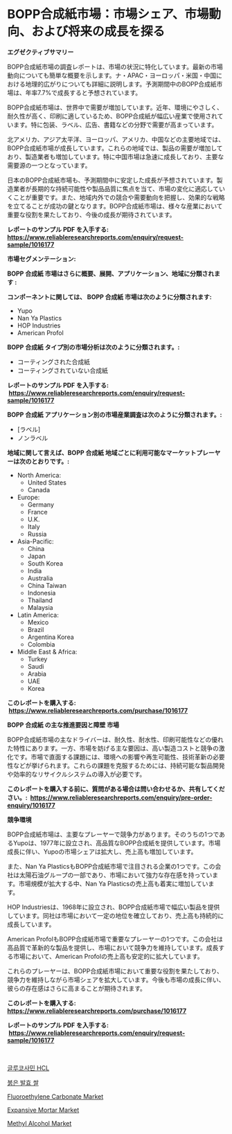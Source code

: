 <p><h1>BOPP合成紙市場：市場シェア、市場動向、および将来の成長を探る</h1></p><p><strong>エグゼクティブサマリー</strong></p>
<p><p>BOPP合成紙市場の調査レポートは、市場の状況に特化しています。最新の市場動向についても簡単な概要を示します。ナ・APAC・ヨーロッパ・米国・中国における地理的広がりについても詳細に説明します。予測期間中のBOPP合成紙市場は、年率7.7%で成長すると予想されています。</p><p>BOPP合成紙市場は、世界中で需要が増加しています。近年、環境にやさしく、耐久性が高く、印刷に適しているため、BOPP合成紙が幅広い産業で使用されています。特に包装、ラベル、広告、書籍などの分野で需要が高まっています。</p><p>北アメリカ、アジア太平洋、ヨーロッパ、アメリカ、中国などの主要地域では、BOPP合成紙市場が成長しています。これらの地域では、製品の需要が増加しており、製造業者も増加しています。特に中国市場は急速に成長しており、主要な需要源の一つとなっています。</p><p>日本のBOPP合成紙市場も、予測期間中に安定した成長が予想されています。製造業者が長期的な持続可能性や製品品質に焦点を当て、市場の変化に適応していくことが重要です。また、地域内外での競合や需要動向を把握し、効果的な戦略を立てることが成功の鍵となります。BOPP合成紙市場は、様々な産業において重要な役割を果たしており、今後の成長が期待されています。</p></p>
<p><strong>レポートのサンプル PDF を入手する: <a href="https://www.reliableresearchreports.com/enquiry/request-sample/1016177">https://www.reliableresearchreports.com/enquiry/request-sample/1016177</a></strong></p>
<p><strong>市場セグメンテーション:</strong></p>
<p><strong> BOPP 合成紙 市場はさらに概要、展開、アプリケーション、地域に分類されます :</strong></p>
<p><strong>コンポーネントに関しては、 BOPP 合成紙 市場は次のように分類されます: &nbsp;</strong></p>
<p><ul><li>Yupo</li><li>Nan Ya Plastics</li><li>HOP Industries</li><li>American Profol</li></ul></p>
<p><strong> BOPP 合成紙 タイプ別の市場分析は次のように分類されます。:</strong></p>
<p><ul><li>コーティングされた合成紙</li><li>コーティングされていない合成紙</li></ul></p>
<p><strong>レポートのサンプル PDF を入手する: &nbsp;<a href="https://www.reliableresearchreports.com/enquiry/request-sample/1016177">https://www.reliableresearchreports.com/enquiry/request-sample/1016177</a></strong></p>
<p><strong> BOPP 合成紙 アプリケーション別の市場産業調査は次のように分類されます。:</strong></p>
<p><ul><li>[ラベル]</li><li>ノンラベル</li></ul></p>
<p><strong>地域に関して言えば、BOPP 合成紙 地域ごとに利用可能なマーケットプレーヤーは次のとおりです。:</strong></p>
<p><ul>
    <li>
        North America:
        <ul>
            <li>United States</li>
            <li>Canada</li>
        </ul>
    </li>
    <li>
        Europe:
        <ul>
            <li>Germany</li>
            <li>France</li>
            <li>U.K.</li>
            <li>Italy</li>
            <li>Russia</li>
        </ul>
    </li>
    <li>
        Asia-Pacific:
        <ul>
            <li>China</li>
            <li>Japan</li>
            <li>South Korea</li>
            <li>India</li>
            <li>Australia</li>
            <li>China Taiwan</li>
            <li>Indonesia</li>
            <li>Thailand</li>
            <li>Malaysia</li>
        </ul>
    </li>
    <li>
        Latin America:
        <ul>
            <li>Mexico</li>
            <li>Brazil</li>
            <li>Argentina Korea</li>
            <li>Colombia</li>
        </ul>
    </li>
    <li>
        Middle East & Africa:
        <ul>
            <li>Turkey</li>
            <li>Saudi</li>
            <li>Arabia</li>
            <li>UAE</li>
            <li>Korea</li>
        </ul>
    </li>
    </ul></p>
<p><strong>このレポートを購入する: &nbsp;<a href="https://www.reliableresearchreports.com/purchase/1016177">https://www.reliableresearchreports.com/purchase/1016177</a></strong></p>
<p><strong>BOPP 合成紙 の主な推進要因と障壁 市場</strong></p>
<p><p>BOPP合成紙市場の主なドライバーは、耐久性、耐水性、印刷可能性などの優れた特性にあります。一方、市場を妨げる主な要因は、高い製造コストと競争の激化です。市場で直面する課題には、環境への影響や再生可能性、技術革新の必要性などが挙げられます。これらの課題を克服するためには、持続可能な製品開発や効率的なリサイクルシステムの導入が必要です。</p></p>
<p><strong>このレポートを購入する前に、質問がある場合は問い合わせるか、共有してください。:&nbsp; <a href="https://www.reliableresearchreports.com/enquiry/pre-order-enquiry/1016177">https://www.reliableresearchreports.com/enquiry/pre-order-enquiry/1016177</a></strong></p>
<p><strong>競争環境</strong></p>
<p><p>BOPP合成紙市場は、主要なプレーヤーで競争力があります。そのうちの1つであるYupoは、1977年に設立され、高品質なBOPP合成紙を提供しています。市場成長に伴い、Yupoの市場シェアは拡大し、売上高も増加しています。</p><p>また、Nan Ya PlasticsもBOPP合成紙市場で注目される企業の1つです。この会社は太陽石油グループの一部であり、市場において強力な存在感を持っています。市場規模が拡大する中、Nan Ya Plasticsの売上高も着実に増加しています。</p><p>HOP Industriesは、1968年に設立され、BOPP合成紙市場で幅広い製品を提供しています。同社は市場において一定の地位を確立しており、売上高も持続的に成長しています。</p><p>American ProfolもBOPP合成紙市場で重要なプレーヤーの1つです。この会社は高品質で革新的な製品を提供し、市場において競争力を維持しています。成長する市場において、American Profolの売上高も安定的に拡大しています。</p><p>これらのプレーヤーは、BOPP合成紙市場において重要な役割を果たしており、競争力を維持しながら市場シェアを拡大しています。今後も市場の成長に伴い、彼らの存在感はさらに高まることが期待されます。</p></p>
<p><strong>このレポートを購入する: &nbsp; <a href="https://www.reliableresearchreports.com/purchase/1016177">https://www.reliableresearchreports.com/purchase/1016177</a></strong></p>
<p><strong>レポートのサンプル PDF を入手する: &nbsp;<a href="https://www.reliableresearchreports.com/enquiry/request-sample/1016177">https://www.reliableresearchreports.com/enquiry/request-sample/1016177</a></strong><strong></strong></p>
<p>&nbsp;</p>
<p><p><a href="https://github.com/vs2869dizt0/Market-Research-Report-List-1/blob/main/7646823189569.md">글루코사민 HCL</a></p><p><a href="https://github.com/sougarounis/Market-Research-Report-List-2/blob/main/3401490189568.md">붉은 발효 쌀</a></p><p><a href="https://issuu.com/reportprime-2/docs/fluoroethylene-carbonate-market-size-2030.pptx">Fluoroethylene Carbonate Market</a></p><p><a href="https://github.com/RichRobinson5/Market-Research-Report-List-4/blob/main/expansive-mortar-market.md">Expansive Mortar Market</a></p><p><a href="https://github.com/gdfhhhj/Market-Research-Report-List-3/blob/main/methyl-alcohol-market.md">Methyl Alcohol Market</a></p></p>